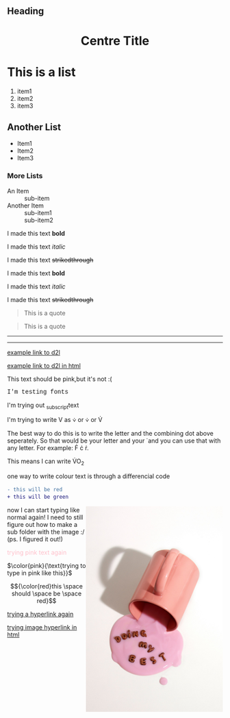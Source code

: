 ## Heading ## 
<h1 div align="center">Centre Title</h1>
<h1>This is a list</h1>
<ol>
  <li> item1</li>
  <li> item2</li>
  <li>item3</li>
</ol>
<h2>Another List</h2>
<ul>
  <li>Item1</li>
  <li>Item2</li>
  <li>Item3</li>
</ul>
<h3>More Lists</h3>
<dl>
  <dt>An Item</dt> 
  <dd>sub-item</dd>
  
  <dt>Another Item</dt>
  <dd>sub-item1</dd>
  <dd>sub-item2</dd>
</dl>

I made this text **bold** 

I made this text *italic*  

I made this text ~~strikedthrough~~
<p>I made this text <b>bold</b></p>
<p>I made this text <i>italic</i></p>
<p>I made this text <del>strikedthrough</del></p>  

> This is a quote  

<blockquote>This is a quote</blockquote> 

---
<hr/> 

[example link to d2l](http://d2l.ucalgary.ca/)    

<a href="http://d2l.ucalgary.ca/">example link to d2l in html</a>
<p style="colour:pink;">This text should be pink,but it's not :(</p>
<p style="font-family:courier;">I'm testing fonts</p>
<p>I'm trying out <sub>subscript</sub>text</p>
<p>I'm trying to write V as &#10834 or &#x2a52 or V&#775;</p>  
<p>The best way to do this is to write the letter and the combining dot above seperately. So that would be your letter and your &#775; and you can use that with any letter. For example: F&#775; c&#775; r&#775;.</p>  
<p>This means I can write V&#775;O<sub>2</sub> </p>  
<p> one way to write colour text is through a differencial code</p>

```diff
- this will be red
+ this will be green
```

<img div align="right" src="/images/pink-motivational-mug.jpg" alt="Pink Motivational Mug" style="width:320px;height:480px;">  
<p> now I can start typing like normal again! I need to still figure out how to make a sub folder with the image :/ (ps. I figured it out!)</p> 
<span style="color:pink">trying pink text again</span> 

$\color{pink}{\text{trying to type in pink like this}}$  

$${\color{red}this \space should \space be \space red}$$  

[trying a hyperlink again](/images/congrats-you-made-it.jpg)  

<a href="/images/congrats-you-made-it.jpg">trying image hyperlink in html</a>

